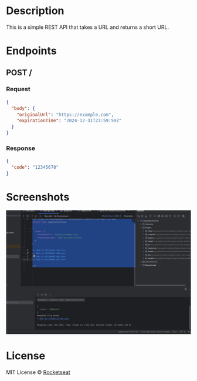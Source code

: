 # Description

This is a simple REST API that takes a URL and returns a short URL.

# Endpoints

## POST /

### Request

```json
{
  "body": {
    "originalUrl": "https://example.com",
    "expirationTime": "2024-12-31T23:59:59Z"
  }
}
```

### Response

```json
{
  "code": "12345678"
}
```

# Screenshots

![img.png](img.png)

# License

MIT License © [Rocketseat](https://github.com/rocketseat-education/serverless-rest-api-example)